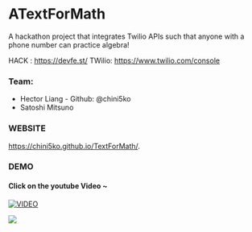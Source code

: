 # ATextForMath
A hackathon project that integrates Twilio APIs such that anyone with a phone number can practice algebra! 

HACK : https://devfe.st/
TWilio: https://www.twilio.com/console

### Team: 
-   Hector Liang - Github: @chini5ko
-   Satoshi Mitsuno

### WEBSITE
https://chini5ko.github.io/TextForMath/. 

### DEMO
#### Click on the youtube Video ~
[![VIDEO](https://i9.ytimg.com/vi/vV8mW1Plp3I/hqdefault.jpg?sqp=CPjy3eIF&rs=AOn4CLB377LpVzGh2rOua-MZ-VqKpKnJmA)](https://youtu.be/vV8mW1Plp3I)

[![](websiteImage.png)](https://chini5ko.github.io/TextForMath/)
